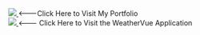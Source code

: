 
<div id="badges">
<a href="https://barik-rajdeep.github.io/Portfolio-main/">
<img src="https://img.shields.io/badge/Portfolio-%20black">
</a> <---Click Here to Visit My Portfolio
</div>


<div id="badges">
<a href="https://barik-rajdeep.github.io/weather-web-app-main/">
<img src="https://img.shields.io/badge/Weather-blue">
</a> <--- Click Here to Visit the WeatherVue Application
</div>
